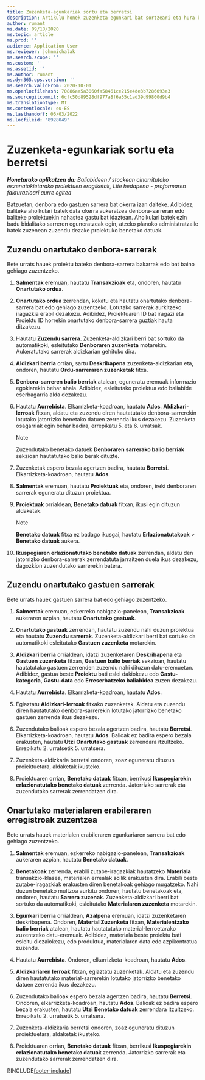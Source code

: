 ```yaml
---
title: Zuzenketa-egunkariak sortu eta berretsi
description: Artikulu honek zuzenketa-egunkari bat sortzeari eta hura berresteari buruzko informazioa ematen du.
author: rumant
ms.date: 09/18/2020
ms.topic: article
ms.prod: ''
audience: Application User
ms.reviewer: johnmichalak
ms.search.scope: ''
ms.custom: ''
ms.assetid: ''
ms.author: rumant
ms.dyn365.ops.version: ''
ms.search.validFrom: 2020-10-01
ms.openlocfilehash: 70886aa5a3060fa58461ce215e4de3b7286093e3
ms.sourcegitcommit: 6cfc50d89528df977a8f6a55c1ad39d99800d9b4
ms.translationtype: MT
ms.contentlocale: eu-ES
ms.lasthandoff: 06/03/2022
ms.locfileid: "8928049"
---
```

# <a name="create-and-confirm-correction-journals"></a>Zuzenketa-egunkariak sortu eta berretsi

_**Honetarako aplikatzen da:** Baliabideen / stockean oinarritutako eszenatokietarako proiektuen eragiketak, Lite hedapena - proformaren fakturazioari aurre egitea_

Batzuetan, denbora edo gastuen sarrera bat okerra izan daiteke. Adibidez, baliteke aholkulari batek data okerra aukeratzea denbora-sarreran edo baliteke proiektuekin nahastea gastu bat idaztean. Aholkulari batek ezin badu bidalitako sarreren eguneratzeak egin, atzeko planoko administratzaile batek zuzenean zuzendu dezake proiektuko benetako datuak.

## <a name="correct-approved-time-entries"></a>Zuzendu onartutako denbora-sarrerak     

Bete urrats hauek proiektu bateko denbora-sarrera bakarrak edo bat baino gehiago zuzentzeko.

1. **Salmentak** eremuan, hautatu **Transakzioak** eta, ondoren, hautatu **Onartutako ordua**. 

2. **Onartutako ordua** zerrendan, kokatu eta hautatu onartutako denbora-sarrera bat edo gehiago zuzentzeko. Lotutako sarrerak aurkitzeko iragazkia erabil dezakezu. Adibidez, Proiektuaren ID bat iragazi eta Proiektu ID horrekin onartutako denbora-sarrera guztiak hauta ditzakezu.

3. Hautatu **Zuzendu sarrera**. Zuzenketa-aldizkari berri bat sortuko da automatikoki, esleitutako **Denboraren zuzenketa** motarekin. Aukeratutako sarrerak aldizkarian gehituko dira. 

4. **Aldizkari berria** orrian, sartu **Deskribapena** zuzenketa-aldizkarian eta, ondoren, hautatu **Ordu-sarreraren zuzenketak** fitxa.  

5. **Denbora-sarreren balio berriak** atalean, eguneratu eremuak informazio egokiarekin behar ahala. Adibidez, esleitutako proiektua edo baliabide eserbagarria alda dezakezu.

6. Hautatu **Aurrebista**. Elkarrizketa-koadroan, hautatu **Ados**. **Aldizkari-lerroak** fitxan, aldatu eta zuzendu diren hautatutako denbora-sarrerekin lotutako jatorrizko benetako datuen zerrenda ikus dezakezu. Zuzenketa osagarriak egin behar badira, errepikatu 5. eta 6. urratsak. 

    > [!NOTE]
    > Zuzendutako benetako datuek **Denboraren sarrerako balio berriak** sekzioan hautatutako balio berak dituzte.

7. Zuzenketak espero bezala agertzen badira, hautatu **Berretsi**. Elkarrizketa-koadroan, hautatu **Ados**.

8. **Salmentak** eremuan, hautatu **Proiektuak** eta, ondoren, ireki denboraren sarrerak eguneratu dituzun proiektua. 

9. **Proiektuak** orrialdean, **Benetako datuak** fitxan, ikusi egin dituzun aldaketak. 

    > [!NOTE]
    > **Benetako datuak** fitxa ez badago ikusgai, hautatu **Erlazionatutakoak** > **Benetako datuak** aukera.  

10. **Ikuspegiaren erlazionatutako benetako datuak** zerrendan, aldatu den jatorrizko denbora-sarrerak zerrendatuta jarraitzen duela ikus dezakezu, dagozkion zuzendutako sarrerekin batera. 

 
## <a name="correct-approved-expense-entries"></a>Zuzendu onartutako gastuen sarrerak

Bete urrats hauek gastuen sarrera bat edo gehiago zuzentzeko. 

1. **Salmentak** eremuan, ezkerreko nabigazio-panelean, **Transakzioak** aukeraren azpian, hautatu **Onartutako gastuak**.

2. **Onartutako gastuak** zerrendan, hautatu zuzendu nahi duzun proiektua eta hautatu **Zuzendu sarrerak**. Zuzenketa-aldizkari berri bat sortuko da automatikoki esleitutako **Gastuen zuzenketa** motarekin. 

3. **Aldizkari berria** orrialdean, idatzi zuzenketaren **Deskribapena** eta **Gastuen zuzenketa** fitxan, **Gastuen balio berriak** sekzioan, hautatu hautatutako gastuen zerrenden zuzendu nahi dituzun datu-eremuetan. Adibidez, gastua beste **Proiektu** bati eslei dakiokezu edo **Gastu-kategoria**, **Gastu-data** edo **Erreserbatzeko baliabidea** zuzen dezakezu.

4. Hautatu **Aurrebista**. Elkarrizketa-koadroan, hautatu **Ados**. 

5. Egiaztatu **Aldizkari-lerroak** fitxako zuzenketak. Aldatu eta zuzendu diren hautatutako denbora-sarrerekin lotutako jatorrizko benetako gastuen zerrenda ikus dezakezu.

6. Zuzendutako balioak espero bezala agertzen badira, hautatu **Berretsi**. Elkarrizketa-koadroan, hautatu **Ados**. Balioak ez badira espero bezala erakusten, hautatu **Utzi** **Onartutako gastuak** zerrendara itzultzeko. Errepikatu 2. urratsetik 5. urratsera. 

7. Zuzenketa-aldizkaria berretsi ondoren, zoaz eguneratu dituzun proiektuetara, aldaketak ikusteko.

8. Proiektuaren orrian, **Benetako datuak** fitxan, berrikusi **Ikuspegiarekin erlazionatutako benetako datuak** zerrenda. Jatorrizko sarrerak eta zuzendutako sarrerak zerrendatzen dira.


## <a name="correct-approved-material-usage-logs"></a>Onartutako materialaren erabileraren erregistroak zuzentzea

Bete urrats hauek materialen erabileraren egunkariaren sarrera bat edo gehiago zuzentzeko.

1. **Salmentak** eremuan, ezkerreko nabigazio-panelean, **Transakzioak** aukeraren azpian, hautatu **Benetako datuak**.

2. **Benetakoak** zerrenda, erabili zutabe-iragazkiak hautatzeko **Materiala** transakzio-klasea, materialen errealak soilik erakusten dira. Erabili beste zutabe-iragazkiak erakusten diren benetakoak gehiago mugatzeko. Nahi duzun benetako multzoa aurkitu ondoren, hautatu benetakoak eta, ondoren, hautatu **Sarrera zuzenak**. Zuzenketa-aldizkari berri bat sortuko da automatikoki, esleitutako **Materialaren zuzenketa** motarekin.

3. **Egunkari berria** orrialdean, **Azalpena** eremuan, idatzi zuzenketaren deskribapena. Ondoren, **Material Zuzenketa** fitxan, **Materialentzako balio berriak** atalean, hautatu hautatutako material-lerroetarako zuzentzeko datu-eremuak. Adibidez, materiala beste proiektu bati esleitu diezaiokezu, edo produktua, materialaren data edo azpikontratua zuzendu.

4. Hautatu **Aurrebista**. Ondoren, elkarrizketa-koadroan, hautatu **Ados**.

5. **Aldizkariaren lerroak** fitxan, egiaztatu zuzenketak. Aldatu eta zuzendu diren hautatutako material-sarrerekin lotutako jatorrizko benetako datuen zerrenda ikus dezakezu.

6. Zuzendutako balioak espero bezala agertzen badira, hautatu **Berretsi**. Ondoren, elkarrizketa-koadroan, hautatu **Ados**. Balioak ez badira espero bezala erakusten, hautatu **Utzi** **Benetako datuak** zerrendara itzultzeko. Errepikatu 2. urratsetik 5. urratsera.

7. Zuzenketa-aldizkaria berretsi ondoren, zoaz eguneratu dituzun proiektuetara, aldaketak ikusteko.

8. Proiektuaren orrian, **Benetako datuak** fitxan, berrikusi **Ikuspegiarekin erlazionatutako benetako datuak** zerrenda. Jatorrizko sarrerak eta zuzendutako sarrerak zerrendatzen dira.


[!INCLUDE[footer-include](../includes/footer-banner.md)]
